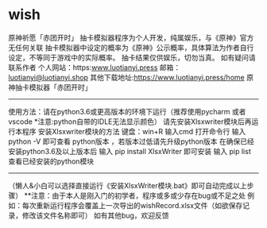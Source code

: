 # wish
原神祈愿「赤团开时」
抽卡模拟器程序为个人开发，纯属娱乐，与《原神》官方无任何关联
抽卡模拟器中设定的概率为《原神》公示概率，具体算法为作者自行设定，不等同于游戏中的实际概率。
抽卡结果仅供娱乐，切勿当真。
如有疑问请联系作者
个人网站：https:www.luotianyi.press
邮箱：luotianyi@luotianyi.shop
其他下载地址:https://www.luotianyi.press/home
原神抽卡模拟器「赤团开时」

*********************************
使用方法：请在python3.6或更高版本的环境下运行（推荐使用pycharm 或者 vscode *注意:python自带的IDLE无法显示颜色）
请先安装Xlsxwriter模块后再运行本程序
安装Xlsxwriter模块的方法
键盘：win+R 输入cmd 打开命令行
输入
python -V
即可查看 python版本 ，若版本过低请先升级python版本
在确保已经安装python3.6及以上版本后
输入
pip install XlsxWriter
即可安装
输入
pip list 
查看已经安装的python模块
*******************************************
（懒人&小白可以选择直接运行《安装XlsxWriter模块.bat》即可自动完成以上步骤）
**注意：由于本人是刚入门的初学者，程序或多或少存在bug或不足之处
例如：每次重新运行程序会覆盖上一次导出的wishRecord.xlsx文件（如欲保存记录，修改该文件名称即可）
如有其他bug，欢迎反馈
